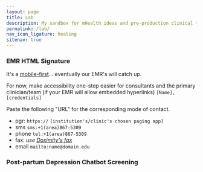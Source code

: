 ```yaml
---
layout: page
title: Lab
description: My sandbox for mHealth ideas and pre-production clinical tools
permalink: /lab/
nav_icon_ligature: healing
sitenav: true
---
```


### EMR HTML Signature
It's a [mobile-first](https://twitter.com/#mobileFirst)… eventually our EMR's will catch up.

For now, make accessibility one-step easier for consultants and the primary clinician/team (if your EMR will allow embedded hyperlinks)
`[Name], [credentials]`

Paste the following "URL" for the corresponding mode of contact.
* pgr: `https://`   `[institution's/clinic's chosen paging app]`
* sms `sms:+1(area)867-5309`
* phone `tel:+1(area)867-5309`
* fax: *use [Doximity's fax](https://doximity.com)*
* email `mailto:name@domain.edu`



### Post-partum Depression Chatbot Screening
